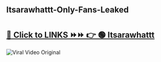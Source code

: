 
 ## Itsarawhattt-Only-Fans-Leaked

# <h2><a href="https://clipsfans.com/Itsarawhattt&ref=git">🔗 Click to LINKS ⏩⏩ 👉 🟢 Itsarawhattt </a></h2>

<a href="https://clipsfans.com/Itsarawhattt&ref=git" rel="nofollow" data-target="animated-image.originalLink"><img src="https://i.ibb.co.com/xMMVF88/686577567.gif" alt="Viral Video Original" style="max-width: 100%; display: inline-block;" data-target="animated-image.originalImage"></a>
